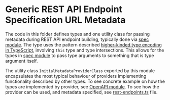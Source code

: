 # Generic REST API Endpoint Specification URL Metadata
The code in this folder defines types and one utility class for passing metadata during REST API endpoint building, typically done via [spec module](../spec/).
The type uses the pattern described [higher-kinded type encoding in TypeScript](https://www.matechs.com/blog/encoding-hkts-in-typescript-once-again), involving `this` type and type intersections.
This allows for the types in [spec module](../spec) to pass type arguments to something that is type argument itself.

The utility class `InitialMetadataProviderClass` exported by this module encapsulates the most typical behaviour of providers implementing functionality described by other types.
To see concrete example on how the types are implemented by provider, see [OpenAPI module](../../metadata/openapi).
To see how the provider can be used, and metadata specified, see [rest-endpoints.ts](../../../rest-endpoints.ts) file.
